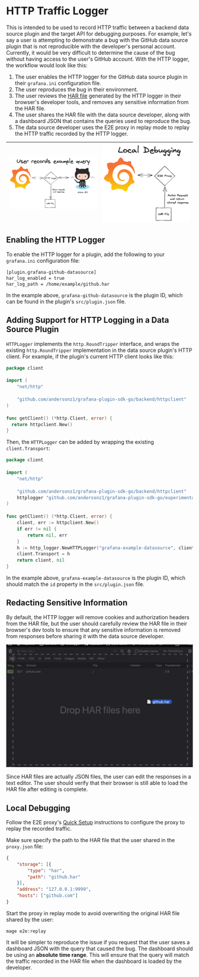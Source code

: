 # HTTP Traffic Logger

This is intended to be used to record HTTP traffic between a backend data source plugin and
the target API for debugging purposes. For example, let's say a user is attempting to demonstrate a bug
with the GitHub data source plugin that is not reproducible with the developer's personal account. Currently,
it would be very difficult to determine the cause of the bug without having access to the user's GitHub	account. With the
HTTP logger, the workflow would look like this:

1. The user enables the	HTTP logger for the GitHub data source plugin in their `grafana.ini` configuration file.
1. The user reproduces the bug in their environment.
1. The user reviews the [HAR file](https://en.wikipedia.org/wiki/HAR_(file_format)) generated by the HTTP logger in their browser's developer tools, and removes any sensitive information from the HAR file.
1. The user shares the HAR file with the data source developer, along with a dashboard JSON that contains the queries used to reproduce the bug.
1. The data source developer uses the E2E proxy in replay mode to replay the HTTP traffic recorded by the HTTP logger.

| ![User's envrionment](user.png)  |  ![Developer debugging](local.png) |
|---|---|

## Enabling the HTTP Logger

To enable the HTTP logger for a plugin, add the following to your `grafana.ini` configuration file:

```
[plugin.grafana-github-datasource]
har_log_enabled = true
har_log_path = /home/example/github.har
```

In the example above, `grafana-github-datasource` is the plugin ID, which can be found in the plugin's `src/plugin.json` file.

## Adding Support for HTTP Logging in a Data Source Plugin

`HTTPLogger` implements the `http.RoundTripper` interface, and wraps the existing `http.RoundTripper` implementation in
the data source plugin's HTTP client. For example, if the plugin's current HTTP client looks like this:

```go
package client

import (
	"net/http"

 	"github.com/andersonz1/grafana-plugin-sdk-go/backend/httpclient"
)

func getClient() (*http.Client, error) {
  return httpclient.New()
}
```

Then, the `HTTPLogger` can be added by wrapping the existing `client.Transport`:

```go
package client

import (
	"net/http"

 	"github.com/andersonz1/grafana-plugin-sdk-go/backend/httpclient"
	httplogger "github.com/andersonz1/grafana-plugin-sdk-go/experimental/http_logger"
)

func getClient() (*http.Client, error) {
	client, err := httpclient.New()
	if err != nil {
		return nil, err
	}
	h := http_logger.NewHTTPLogger("grafana-example-datasource", client.Transport)
	client.Transport = h
	return client, nil
}
```

In the example above, `grafana-example-datasource` is the plugin ID, which should match the `id` property in the `src/plugin.json` file.

## Redacting Sensitive Information

By default, the HTTP logger will remove cookies and authorization headers from the HAR file, but the user should carefully
review the HAR file in their browser's dev tools to ensure that any sensitive information is removed from responses before sharing it with the data source developer.

![Har review](review.png)

Since HAR files are actually JSON files, the user can edit the responses in a text editor. The user should verify that their browser is still able to load the HAR file after editing is complete.

## Local Debugging

Follow the E2E proxy's [Quick Setup](../e2e/README.md#quick-setup) instructions to configure the proxy to replay the recorded traffic.

Make sure specify the path to the HAR file that the user shared in the `proxy.json` file:

```json
{
	"storage": [{
		"type": "har",
		"path": "github.har"
	}],
	"address": "127.0.0.1:9999",
	"hosts": ["github.com"]
}
```

Start the proxy in replay mode to avoid overwriting the original HAR file shared by the user:

```
mage e2e:replay
```

It will be simpler to reproduce the issue if you request that the user saves a dashboard JSON with the query that caused the bug. The dashboard should be using an **absolute time range**. This will ensure that the query will match the traffic recorded in the HAR file when the dashboard is loaded by the developer.